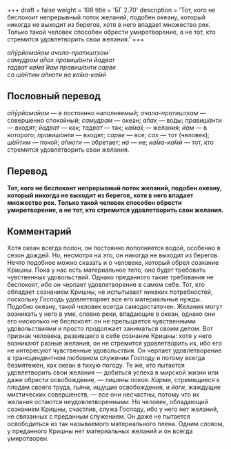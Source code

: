 +++
draft = false
weight = 108
title = 'БГ 2.70'
description = 'Тот, кого не беспокоит непрерывный поток желаний, подобен океану, который никогда не выходит из берегов, хотя в него впадает множество рек. Только такой человек способен обрести умиротворение, а не тот, кто стремится удовлетворить свои желания.'
+++

_а̄пӯрйама̄н̣ам ачала-пратишт̣хам̇  
самудрам а̄пах̣ правиш́анти йадват  
тадват ка̄ма̄ йам̇ правиш́анти сарве  
са ш́а̄нтим а̄пноти на ка̄ма-ка̄мӣ_

## Пословный перевод

_а̄пӯрйама̄н̣ам_ — в постоянно наполняемый; _ачала_\-_пратишт̣хам_ — совершенно спокойный; _самудрам_ — океан; _а̄пах̣_ — во́ды; _правиш́анти_ — входят; _йадват_ — как; _тадват_ — так; _ка̄ма̄х̣_ — желания; _йам_ — в которого; _правиш́анти_ — входят; _сарве_ — все; _сах̣_ — тот (человек); _ш́а̄нтим_ — покой; _а̄пноти_ — обретает; _на_ — не; _ка̄ма_\-_ка̄мӣ_ — тот, кто стремится удовлетворить свои желания.

## Перевод

**Тот, кого не беспокоит непрерывный поток желаний, подобен океану, который никогда не выходит из берегов, хотя в него впадает множество рек. Только такой человек способен обрести умиротворение, а не тот, кто стремится удовлетворить свои желания.**

## Комментарий

Хотя океан всегда полон, он постоянно пополняется водой, особенно в сезон дождей. Но, несмотря на это, он никогда не выходит из берегов. Нечто подобное можно сказать и о человеке, который обрел сознание Кришны. Пока у нас есть материальное тело, оно будет требовать чувственных удовольствий. Однако преданного такие требования не беспокоят, ибо он черпает удовлетворение в самом себе. Тот, кто обладает сознанием Кришны, не испытывает никаких потребностей, поскольку Господь удовлетворяет все его материальные нужды. Подобно океану, такой человек всегда самодостаточен. Желания могут возникать у него в уме, словно реки, впадающие в океан, однако они его нисколько не беспокоят: он не прельщается чувственными удовольствиями и просто продолжает заниматься своим делом. Вот признак человека, развившего в себе сознание Кришны: хотя у него возникают разные желания, он не стремится удовлетворить их, ибо его не интересуют чувственные удовольствия. Он черпает удовлетворение в трансцендентном любовном служении Господу и потому всегда безмятежен, как океан в тихую погоду. Те же, кто пытается удовлетворить свои желания — добиться успеха в мирской жизни или даже обрести освобождение, — лишены покоя. _Карми,_ стремящиеся к плодам своего труда, _гьяни,_ ищущие освобождения, и _йоги,_ жаждущие мистических совершенств, — все они несчастны, потому что их желания остаются неудовлетворенными. Но человек, обладающий сознанием Кришны, счастлив, служа Господу, ибо у него нет желаний, не связанных с преданным служением. Он даже не пытается освободиться из так называемого материального плена. Одним словом, у преданного Кришны нет материальных желаний и он всегда умиротворен.
